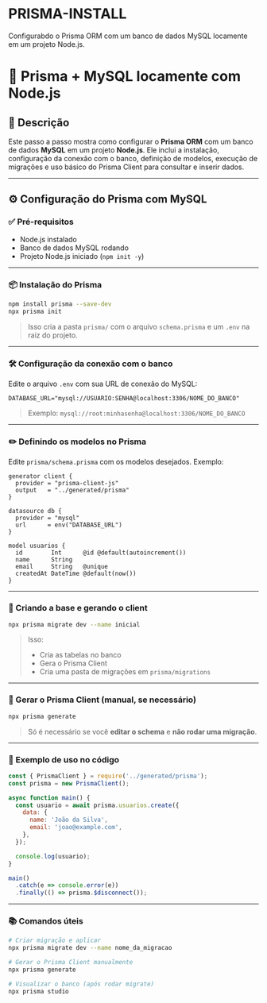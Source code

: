 # PRISMA-INSTALL
Configurabdo o Prisma ORM com um banco de dados MySQL locamente em um projeto Node.js.
# 📘 Prisma + MySQL locamente com Node.js

## 📘 Descrição

Este passo a passo mostra como configurar o **Prisma ORM** com um banco de dados **MySQL** em um projeto **Node.js**. Ele inclui a instalação, configuração da conexão com o banco, definição de modelos, execução de migrações e uso básico do Prisma Client para consultar e inserir dados.

---

## ⚙️ Configuração do Prisma com MySQL

### ✅ Pré-requisitos

- Node.js instalado
- Banco de dados MySQL rodando
- Projeto Node.js iniciado (`npm init -y`)

---

### 📦 Instalação do Prisma

```bash
npm install prisma --save-dev
npx prisma init
```

> Isso cria a pasta `prisma/` com o arquivo `schema.prisma` e um `.env` na raiz do projeto.

---

### 🛠️ Configuração da conexão com o banco

Edite o arquivo `.env` com sua URL de conexão do MySQL:

```env
DATABASE_URL="mysql://USUARIO:SENHA@localhost:3306/NOME_DO_BANCO"
```

> Exemplo: `mysql://root:minhasenha@localhost:3306/NOME_DO_BANCO`

---

### ✏️ Definindo os modelos no Prisma

Edite `prisma/schema.prisma` com os modelos desejados. Exemplo:

```prisma
generator client {
  provider = "prisma-client-js"
  output   = "../generated/prisma"
}

datasource db {
  provider = "mysql"
  url      = env("DATABASE_URL")
}

model usuarios {
  id        Int      @id @default(autoincrement())
  name      String
  email     String   @unique
  createdAt DateTime @default(now())
}
```

---

### 🚀 Criando a base e gerando o client

```bash
npx prisma migrate dev --name inicial
```

> Isso:
> - Cria as tabelas no banco
> - Gera o Prisma Client
> - Cria uma pasta de migrações em `prisma/migrations`

---

### 🧬 Gerar o Prisma Client (manual, se necessário)

```bash
npx prisma generate
```

> Só é necessário se você **editar o schema** e **não rodar uma migração**.

---

### 🧪 Exemplo de uso no código

```js
const { PrismaClient } = require('../generated/prisma');
const prisma = new PrismaClient();

async function main() {
  const usuario = await prisma.usuarios.create({
    data: {
      name: 'João da Silva',
      email: 'joao@example.com',
    },
  });

  console.log(usuario);
}

main()
  .catch(e => console.error(e))
  .finally(() => prisma.$disconnect());
```

---

### 📚 Comandos úteis

```bash
# Criar migração e aplicar
npx prisma migrate dev --name nome_da_migracao

# Gerar o Prisma Client manualmente
npx prisma generate

# Visualizar o banco (após rodar migrate)
npx prisma studio
```
